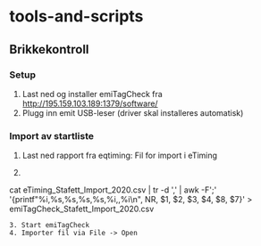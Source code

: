 # tools-and-scripts

## Brikkekontroll

### Setup

1. Last ned og installer emiTagCheck fra http://195.159.103.189:1379/software/
2. Plugg inn emit USB-leser (driver skal installeres automatisk)

### Import av startliste
1. Last ned rapport fra eqtiming: Fil for import i eTiming
2. ```bash
cat eTiming_Stafett_Import_2020.csv | tr -d ',' | awk -F';' '{printf"%i,%s,%s,%s,%s,%i,,%i\n", NR, $1, $2, $3, $4, $8, $7}' > emiTagCheck_Stafett_Import_2020.csv
```
3. Start emiTagCheck
4. Importer fil via File -> Open
